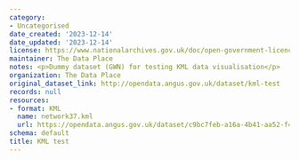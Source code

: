 ```yaml
---
category:
- Uncategorised
date_created: '2023-12-14'
date_updated: '2023-12-14'
license: https://www.nationalarchives.gov.uk/doc/open-government-licence/version/3/
maintainer: The Data Place
notes: <p>Dummy dataset (GWN) for testing KML data visualisation</p>
organization: The Data Place
original_dataset_link: http://opendata.angus.gov.uk/dataset/kml-test
records: null
resources:
- format: KML
  name: network37.kml
  url: https://opendata.angus.gov.uk/dataset/c9bc7feb-a16a-4b41-aa52-f4aa01e9bad4/resource/5e9fa646-aa09-468c-8c05-fd7f71b7fb5e/download/network37.kml
schema: default
title: KML test
---
```

